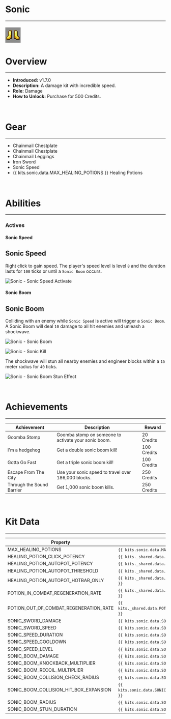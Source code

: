 # Sonic

***

#### ![sonic-icon](../assets/icons/sonic-icon.jpg)

# Overview
***
- **Introduced:** v1.7.0
- **Description:** A damage kit with incredible speed.
- **Role:** Damage
- **How to Unlock:** Purchase for 500 Credits.

<br />  

# Gear
***
- Chainmail Chestplate
- Chainmail Chestplate
- Chainmail Leggings
- Iron Sword
- Sonic Speed
- {{ kits.sonic.data.MAX_HEALING_POTIONS }} Healing Potions

<br />  

# Abilities
***
### Actives
<!-- tabs:start -->
#### **Sonic Speed**
## Sonic Speed
Right click to gain speed. The player's speed level is level `8` and the duration lasts for `100` ticks or until a `Sonic Boom` occurs.

![Sonic - Sonic Speed Activate](../assets/kits/sonic/_image_1_.jpg_)

#### **Sonic Boom**
## Sonic Boom
Colliding with an enemy while `Sonic Speed` is active will trigger a `Sonic Boom`. A Sonic Boom will deal `10` damage to all hit enemies and unleash a shockwave.

![Sonic - Sonic Boom](../assets/kits/sonic/_image_1_.jpg_)

![Sonic - Sonic Kill](../assets/kits/sonic/_image_1_.jpg_)

The shockwave will stun all nearby enemies and engineer blocks within a `15` meter radius for `40` ticks.

![Sonic - Sonic Boom Stun Effect](../assets/kits/sonic/_image_1_.jpg_)

<!-- tabs:end -->
<br />

# Achievements
***

| Achievement | Description | Reward |
| ----------- | ----------- | ------ |
| Goomba Stomp | Goomba stomp on someone to activate your sonic boom. | 20 Credits |
| I'm a hedgehog | Get a double sonic boom kill! | 100 Credits |
| Gotta Go Fast | Get a triple sonic boom kill! | 100 Credits |
| Escape From The City | Use your sonic speed to travel over 186,000 blocks. | 250 Credits |
| Through the Sound Barrier | Get 1,000 sonic boom kills. | 250 Credits |

<br />  

# Kit Data
***

| Property | Value | Description |
|----------|-------|-------------|
| MAX_HEALING_POTIONS | `{{ kits.sonic.data.MAX_HEALING_POTIONS }}` | {{ kitDataSharedDescriptions.MAX_HEALING_POTIONS }} |
| HEALING_POTION_CLICK_POTENCY | `{{ kits._shared.data.HEALING_POTION_CLICK_POTENCY }}` | {{ kitDataSharedDescriptions.HEALING_POTION_CLICK_POTENCY }} |
| HEALING_POTION_AUTOPOT_POTENCY | `{{ kits._shared.data.HEALING_POTION_AUTOPOT_POTENCY }}` | {{ kitDataSharedDescriptions.HEALING_POTION_AUTOPOT_POTENCY }} |
| HEALING_POTION_AUTOPOT_THRESHOLD | `{{ kits._shared.data.HEALING_POTION_AUTOPOT_THRESHOLD }}` | {{ kitDataSharedDescriptions.HEALING_POTION_AUTOPOT_THRESHOLD }} |
| HEALING_POTION_AUTOPOT_HOTBAR_ONLY | `{{ kits._shared.data.HEALING_POTION_AUTOPOT_HOTBAR_ONLY }}` | {{ kitDataSharedDescriptions.HEALING_POTION_AUTOPOT_HOTBAR_ONLY }} |
| POTION_IN_COMBAT_REGENERATION_RATE | `{{ kits._shared.data.POTION_IN_COMBAT_REGENERATION_RATE }}` | {{ kitDataSharedDescriptions.POTION_IN_COMBAT_REGENERATION_RATE }} |
| POTION_OUT_OF_COMBAT_REGENERATION_RATE | `{{ kits._shared.data.POTION_OUT_OF_COMBAT_REGENERATION_RATE }}` | {{ kitDataSharedDescriptions.POTION_OUT_OF_COMBAT_REGENERATION_RATE }} |
| SONIC_SWORD_DAMAGE | `{{ kits.sonic.data.SONIC_SWORD_DAMAGE }}` | The base damage of the sword. |
| SONIC_SWORD_SPEED | `{{ kits.sonic.data.SONIC_SWORD_SPEED }}` | The base speed of the sword. |
| SONIC_SPEED_DURATION | `{{ kits.sonic.data.SONIC_SPEED_DURATION }}` | The duration, in ticks, of the sonic speed ability. |
| SONIC_SPEED_COOLDOWN | `{{ kits.sonic.data.SONIC_SPEED_COOLDOWN }}` | The cooldown, in ticks, of the sonic speed ability. |
| SONIC_SPEED_LEVEL | `{{ kits.sonic.data.SONIC_SPEED_LEVEL }}` | The sonic speed potion effect level. |
| SONIC_BOOM_DAMAGE | `{{ kits.sonic.data.SONIC_BOOM_DAMAGE }}` | The amount of damage dealt to enemies who are involved in a sonic boom. |
| SONIC_BOOM_KNOCKBACK_MULTIPLIER | `{{ kits.sonic.data.SONIC_BOOM_KNOCKBACK_MULTIPLIER }}` | The knockback dealt to enemies who are involved in a sonic boom. |
| SONIC_BOOM_RECOIL_MULTIPLIER | `{{ kits.sonic.data.SONIC_BOOM_RECOIL_MULTIPLIER }}` | The recoil knockback applied to the player when a sonic boom occurs. |
| SONIC_BOOM_COLLISION_CHECK_RADIUS | `{{ kits.sonic.data.SONIC_BOOM_COLLISION_CHECK_RADIUS }}` | The radius, in meters, to check for a sonic boom. |
| SONIC_BOOM_COLLISION_HIT_BOX_EXPANSION | `{{ kits.sonic.data.SONIC_BOOM_COLLISION_HIT_BOX_EXPANSION }}` | The size increase of the player's hitbox for detecting a sonic boom collision. |
| SONIC_BOOM_RADIUS | `{{ kits.sonic.data.SONIC_BOOM_RADIUS }}` | The radius, in meters, of the sonic boom shockwave. |
| SONIC_BOOM_STUN_DURATION | `{{ kits.sonic.data.SONIC_BOOM_STUN_DURATION }}` | The duration, in ticks, of the sonic boom shockwave's stun effect. |